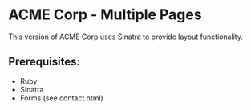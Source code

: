 # ACME Corp - Multiple Pages

This version of ACME Corp uses Sinatra to provide layout functionality.

## Prerequisites:

* Ruby
* Sinatra
* Forms (see contact.html)
